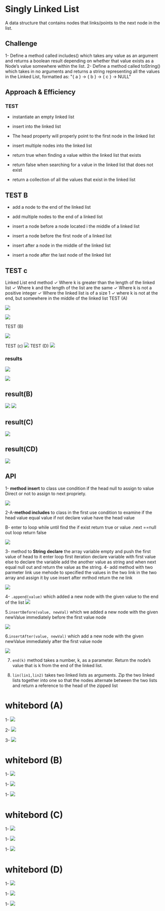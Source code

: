 # Singly Linked List
 A data structure that contains nodes that links/points to the next node in the list.

## Challenge
1- Define a method called includes() which takes any value as an argument and returns a boolean result depending on whether that value exists as a Node’s value somewhere within the list.
2- Define a method called toString() which takes in no arguments and returns a string representing all the values in the Linked List, formatted as:
"{ a } -> { b } -> { c } -> NULL"
## Approach & Efficiency

### TEST 
-  instantiate an empty linked list

- insert into the linked list

- The head property will properly point to the first node in the linked list

-  insert multiple nodes into the linked list

- return true when finding a value within the linked list that exists

-  return false when searching for a value in the linked list that does not exist

- return a collection of all the values that exist in the linked list
## TEST B
-  add a node to the end of the linked list

-  add multiple nodes to the end of a linked list

-  insert a node before a node located i the middle of a linked list

-  insert a node before the first node of a linked list

-  insert after a node in the middle of the linked list

-  insert a node after the last node of the linked list
## TEST c

Linked List end method
    ✓ Where k is greater than the length of the linked list 
    ✓ Where k and the length of the list are the same 
    ✓  Where k is not a positive integer 
    ✓  Where the linked list is of a size 1 
    ✓ where k is not at the end, but somewhere in the middle of the linked list 
TEST (A)

![](/challanges/assets/Capturecode5test.PNG)

![](/challanges/assets/Capturecode5test2.PNG)

TEST (B)

![](/challanges/assets/listed-testboard.PNG)

TEST (c)
![](/challanges/assets/end3.PNG)
TEST (D)
![](/challanges/assets/ch8.PNG)
### results 
![](/challanges/assetsCapturetestresu.PNG)

![](/challanges/assets/Capturetestresu2.PNG)

## result(B)

![](/challanges/assets/listed-test2.PNG)
![](/challanges/assets/listed-test2.PNG)

## result(C)
![](/challanges/assets/end3.PNG)
## result(CD)
![](/challanges/assets/ch81.PNG)

## API
1-  **method**
**insert** to class
use condition 
if the head null
to assign to value
Direct or not
to assign to next propriety.

![](/challanges/assets/Capturecode52.PNG)

2-A-**method includes** to 
class in the first use condition to
examine if the head value 
equal value if not 
declare value have the 
head value 

B- enter to
loop while until 
find the if exist 
return true or 
value .next ==null 
out loop return false 

![](/challanges/assets/Capturecode5.PNG)

3-  method to **String**
**declare** the array variable
empty and push the first
value of head to it
enter loop first iteration
declare variable with
first value else to 
declare the variable 
add the another value
as string and when 
next equal null 
out and return the
value as the string.
4-  add method
with two parmeter link
use mehode to 
specified the 
values in the two link 
in the two array and assign 
it by use insert after mrthod 
return the ne link

![](/challanges/assets/Capturecode53.PNG)

4- `.append(value)` which added  a new node with the given value to the end of the list
![](/challanges/assets/append.PNG)



5.`insertBefore(value, newVal)` which we added  a new node with the given newValue immediately before the first value node

![](/challanges/assets/insert-after.PNG)


6.`insertAfter(value, newVal)` which add a new node with the given newValue immediately after the first value node

![](/challanges/assets/insert-before.PNG)


7. `end(k)`  method takes a number, k, as a parameter. Return the node’s value that is k from the end of the linked list.

7. `lin(lin1,lin2)`  takes two linked lists as arguments. Zip the two linked lists together into one so that the nodes alternate between the two lists and return a reference to the head of the zipped list

# whitebord (A)

1- ![](/challanges/assets/Linked-list.PNG)

2- ![](/challanges/assets/Linked-list2.PNGPNG)

3- ![](/challanges/assets/Linked-list2.PNGPNG)


# whitebord (B)


1- ![](/challanges/assets/list-testwhit.PNG)

1- ![](/challanges/assets/list-testwhit1.PNG)

1- ![](/challanges/assets/list-testwhit2.PNG)


# whitebord (C)

1- ![](/challanges/assets/end1.PNG)

1- ![](/challanges/assets/end2.PNG)

1- ![](/challanges/assets/end3.PNG)

# whitebord (D)
1- ![](/challanges/assets/ch8wt.PNG)

1- ![](/challanges/assets/ch8wt2.PNG)

1- ![](/challanges/assets/ch8wt3.PNG)

